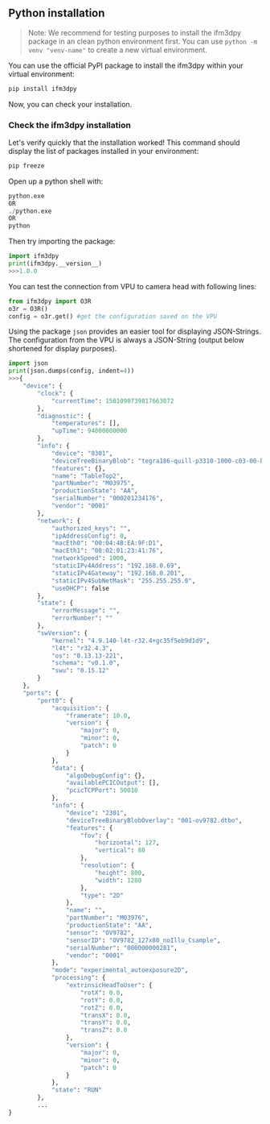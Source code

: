 ## Python installation
> Note: We recommend for testing purposes to install the ifm3dpy package in an clean python environment first. You can use `python -m venv "venv-name"` to create a new virtual environment.

You can use the official PyPI package to install the ifm3dpy within your virtual environment:

```python
pip install ifm3dpy
```
Now, you can check your installation.

### Check the ifm3dpy installation

Let's verify quickly that the installation worked! This command should display the list of packages installed in your environment:

```python
pip freeze
```

Open up a python shell with:

```python
python.exe
OR
./python.exe
OR
python
```

Then try importing the package:

```python
import ifm3dpy
print(ifm3dpy.__version__)
>>>1.0.0
```

You can test the connection from VPU to camera head with following lines:

```python
from ifm3dpy import O3R
o3r = O3R()
config = o3r.get() #get the configuration saved on the VPU
```

Using the package `json` provides an easier tool for displaying JSON-Strings. The configuration from the VPU is always a JSON-String (output below shortened for display purposes).

```python
import json
print(json.dumps(config, indent=4))
>>>{
    "device": {
        "clock": {
            "currentTime": 1581090739817663072
        },
        "diagnostic": {
            "temperatures": [],
            "upTime": 94000000000
        },
        "info": {
            "device": "0301",
            "deviceTreeBinaryBlob": "tegra186-quill-p3310-1000-c03-00-base.dtb",
            "features": {},
            "name": "TableTop2",
            "partNumber": "M03975",
            "productionState": "AA",
            "serialNumber": "000201234176",
            "vendor": "0001"
        },
        "network": {
            "authorized_keys": "",
            "ipAddressConfig": 0,
            "macEth0": "00:04:4B:EA:9F:D1",
            "macEth1": "00:02:01:23:41:76",
            "networkSpeed": 1000,
            "staticIPv4Address": "192.168.0.69",
            "staticIPv4Gateway": "192.168.0.201",
            "staticIPv4SubNetMask": "255.255.255.0",
            "useDHCP": false
        },
        "state": {
            "errorMessage": "",
            "errorNumber": ""
        },
        "swVersion": {
            "kernel": "4.9.140-l4t-r32.4+gc35f5eb9d1d9",
            "l4t": "r32.4.3",
            "os": "0.13.13-221",
            "schema": "v0.1.0",
            "swu": "0.15.12"
        }
    },
    "ports": {
        "port0": {
            "acquisition": {
                "framerate": 10.0,
                "version": {
                    "major": 0,
                    "minor": 0,
                    "patch": 0
                }
            },
            "data": {
                "algoDebugConfig": {},
                "availablePCICOutput": [],
                "pcicTCPPort": 50010
            },
            "info": {
                "device": "2301",
                "deviceTreeBinaryBlobOverlay": "001-ov9782.dtbo",
                "features": {
                    "fov": {
                        "horizontal": 127,
                        "vertical": 80
                    },
                    "resolution": {
                        "height": 800,
                        "width": 1280
                    },
                    "type": "2D"
                },
                "name": "",
                "partNumber": "M03976",
                "productionState": "AA",
                "sensor": "OV9782",
                "sensorID": "OV9782_127x80_noIllu_Csample",
                "serialNumber": "000000000281",
                "vendor": "0001"
            },
            "mode": "experimental_autoexposure2D",
            "processing": {
                "extrinsicHeadToUser": {
                    "rotX": 0.0,
                    "rotY": 0.0,
                    "rotZ": 0.0,
                    "transX": 0.0,
                    "transY": 0.0,
                    "transZ": 0.0
                },
                "version": {
                    "major": 0,
                    "minor": 0,
                    "patch": 0
                }
            },
            "state": "RUN"
        },
        ...
}
```
